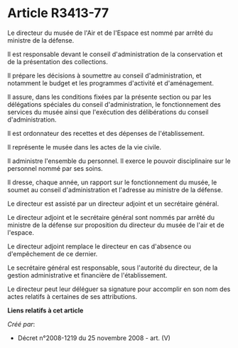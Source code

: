 # Article R3413-77

Le directeur du musée de l'Air et de l'Espace est nommé par arrêté du ministre de la défense.

Il est responsable devant le conseil d'administration de la conservation et de la présentation des collections.

Il prépare les décisions à soumettre au conseil d'administration, et notamment le budget et les programmes d'activité et
d'aménagement.

Il assure, dans les conditions fixées par la présente section ou par les délégations spéciales du conseil d'administration,
le fonctionnement des services du musée ainsi que l'exécution des délibérations du conseil d'administration.

Il est ordonnateur des recettes et des dépenses de l'établissement.

Il représente le musée dans les actes de la vie civile.

Il administre l'ensemble du personnel. Il exerce le pouvoir disciplinaire sur le personnel nommé par ses soins.

Il dresse, chaque année, un rapport sur le fonctionnement du musée, le soumet au conseil d'administration et l'adresse au
ministre de la défense.

Le directeur est assisté par un directeur adjoint et un secrétaire général.

Le directeur adjoint et le secrétaire général sont nommés par arrêté du ministre de la défense sur proposition du directeur
du musée de l'air et de l'espace.

Le directeur adjoint remplace le directeur en cas d'absence ou d'empêchement de ce dernier.

Le secrétaire général est responsable, sous l'autorité du directeur, de la gestion administrative et financière de
l'établissement.

Le directeur peut leur déléguer sa signature pour accomplir en son nom des actes relatifs à certaines de ses attributions.

**Liens relatifs à cet article**

_Créé par_:

  - Décret n°2008-1219 du 25 novembre 2008 - art. (V)
